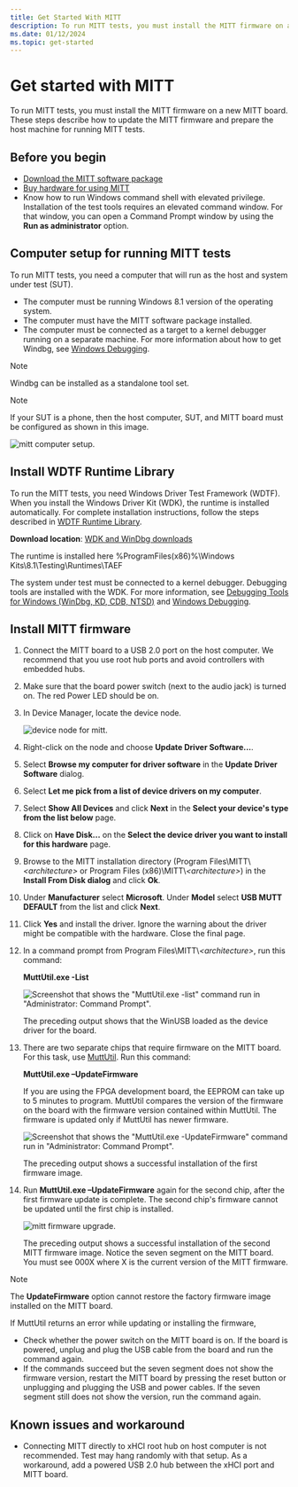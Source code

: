 ```yaml
---
title: Get Started With MITT
description: To run MITT tests, you must install the MITT firmware on a new MITT board. These steps describe how to update the MITT firmware and prepare the host machine for running MITT tests.
ms.date: 01/12/2024
ms.topic: get-started
---
```


# Get started with MITT

To run MITT tests, you must install the MITT firmware on a new MITT board. These steps describe how to update the MITT firmware and prepare the host machine for running MITT tests.

## Before you begin

- [Download the MITT software package](download-the-mitt-software-package.md)
- [Buy hardware for using MITT](./multi-interface-test-tool--mitt--.md)
- Know how to run Windows command shell with elevated privilege. Installation of the test tools requires an elevated command window. For that window, you can open a Command Prompt window by using the **Run as administrator** option.

## Computer setup for running MITT tests

To run MITT tests, you need a computer that will run as the host and system under test (SUT).

- The computer must be running Windows 8.1 version of the operating system.
- The computer must have the MITT software package installed.
- The computer must be connected as a target to a kernel debugger running on a separate machine. For more information about how to get Windbg, see [Windows Debugging](../debugger/index.md).

> [!NOTE]
> Windbg can be installed as a standalone tool set.

>[!NOTE]
>If your SUT is a phone, then the host computer, SUT, and MITT board must be configured as shown in this image.

![mitt computer setup.](images/mitt-computer-setup.jpg)

## Install WDTF Runtime Library

To run the MITT tests, you need Windows Driver Test Framework (WDTF). When you install the Windows Driver Kit (WDK), the runtime is installed automatically. For complete installation instructions, follow the steps described in [WDTF Runtime Library](/windows-hardware/drivers/wdtf/wdtf-runtime-library).

**Download location**: [WDK and WinDbg downloads](../download-the-wdk.md)

The runtime is installed here %ProgramFiles(x86)%\\Windows Kits\\8.1\\Testing\\Runtimes\\TAEF

The system under test must be connected to a kernel debugger. Debugging tools are installed with the WDK. For more information, see [Debugging Tools for Windows (WinDbg, KD, CDB, NTSD)](../debugger/index.md) and [Windows Debugging](../debugger/symbols.md).

## Install MITT firmware

1. Connect the MITT board to a USB 2.0 port on the host computer. We recommend that you use root hub ports and avoid controllers with embedded hubs.
2. Make sure that the board power switch (next to the audio jack) is turned on. The red Power LED should be on.
3. In Device Manager, locate the device node.

    ![device node for mitt.](images/install-mitt.png)

4. Right-click on the node and choose **Update Driver Software...**.
5. Select **Browse my computer for driver software** in the **Update Driver Software** dialog.
6. Select **Let me pick from a list of device drivers on my computer**.
7. Select **Show All Devices** and click **Next** in the **Select your device's type from the list below** page.
8. Click on **Have Disk...** on the **Select the device driver you want to install for this hardware** page.
9. Browse to the MITT installation directory (Program Files\\MITT\\*&lt;architecture&gt;* or Program Files (x86)\\MITT\\*&lt;architecture&gt;*) in the **Install From Disk dialog** and click **Ok**.
10. Under **Manufacturer** select **Microsoft**. Under **Model** select **USB MUTT DEFAULT** from the list and click **Next**.
11. Click **Yes** and install the driver. Ignore the warning about the driver might be compatible with the hardware. Close the final page.
12. In a command prompt from Program Files\\MITT\\*&lt;architecture&gt;*, run this command:

    **MuttUtil.exe -List**

    ![Screenshot that shows the "MuttUtil.exe -list" command run in "Administrator: Command Prompt".](images/mitt-setup1.png)

    The preceding output shows that the WinUSB loaded as the device driver for the board.

13. There are two separate chips that require firmware on the MITT board. For this task, use [MuttUtil](../usbcon/index.md). Run this command:

    **MuttUtil.exe –UpdateFirmware**

    If you are using the FPGA development board, the EEPROM can take up to 5 minutes to program. MuttUtil compares the version of the firmware on the board with the firmware version contained within MuttUtil. The firmware is updated only if MuttUtil has newer firmware.

    ![Screenshot that shows the "MuttUtil.exe -UpdateFirmware" command run in "Administrator: Command Prompt".](images/mitt-setup2.png)

    The preceding output shows a successful installation of the first firmware image.

14. Run **MuttUtil.exe –UpdateFirmware** again for the second chip, after the first firmware update is complete. The second chip's firmware cannot be updated until the first chip is installed.

    ![mitt firmware upgrade.](images/mitt-setup3.png)

    The preceding output shows a successful installation of the second MITT firmware image. Notice the seven segment on the MITT board. You must see 000X where X is the current version of the MITT firmware.

> [!NOTE]
> The **UpdateFirmware** option cannot restore the factory firmware image installed on the MITT board.

If MuttUtil returns an error while updating or installing the firmware,

- Check whether the power switch on the MITT board is on. If the board is powered, unplug and plug the USB cable from the board and run the command again.
- If the commands succeed but the seven segment does not show the firmware version, restart the MITT board by pressing the reset button or unplugging and plugging the USB and power cables. If the seven segment still does not show the version, run the command again.

## Known issues and workaround

- Connecting MITT directly to xHCI root hub on host computer is not recommended. Test may hang randomly with that setup. As a workaround, add a powered USB 2.0 hub between the xHCI port and MITT board.
